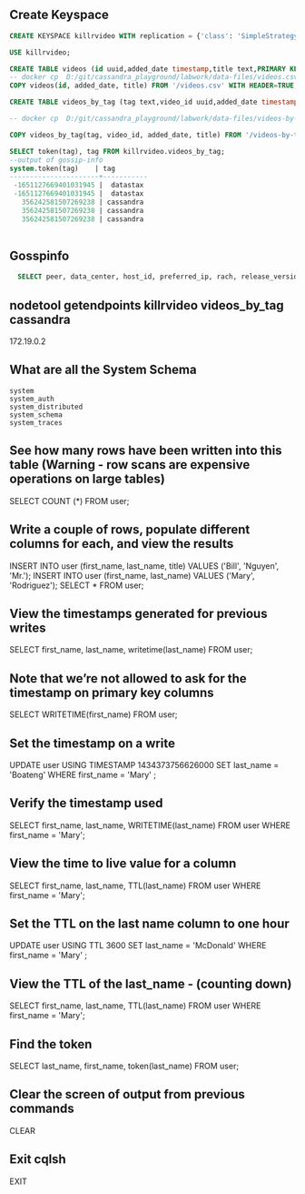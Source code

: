 ## Create Keyspace

```sql
CREATE KEYSPACE killrvideo WITH replication = {'class': 'SimpleStrategy', 'replication_factor': 1 };

USE killrvideo;

CREATE TABLE videos (id uuid,added_date timestamp,title text,PRIMARY KEY ((id)));
-- docker cp  D:/git/cassandra_playground/labwork/data-files/videos.csv some-cassandra:/vidoes.csv
COPY videos(id, added_date, title) FROM '/videos.csv' WITH HEADER=TRUE;

CREATE TABLE videos_by_tag (tag text,video_id uuid,added_date timestamp,title text,PRIMARY KEY ((tag), added_date, video_id)) WITH CLUSTERING ORDER BY(added_date DESC);

-- docker cp  D:/git/cassandra_playground/labwork/data-files/videos-by-tag.csv some-cassandra:/videos-by-tag.csv

COPY videos_by_tag(tag, video_id, added_date, title) FROM '/videos-by-tag.csv' WITH HEADER=TRUE;

SELECT token(tag), tag FROM killrvideo.videos_by_tag;
--output of gossip-info
system.token(tag)    | tag
----------------------+-----------
 -1651127669401031945 |  datastax
 -1651127669401031945 |  datastax
   356242581507269238 | cassandra
   356242581507269238 | cassandra
   356242581507269238 | cassandra
 
```

## Gosspinfo

```sql
  SELECT peer, data_center, host_id, preferred_ip, rach, release_version, rpc_address, schema_version FROM system.peers;
```

## nodetool getendpoints killrvideo videos_by_tag cassandra

172.19.0.2

## What are all the System Schema

```
system
system_auth
system_distributed
system_schema
system_traces
```


## See how many rows have been written into this table (Warning - row scans are expensive operations on large tables)

SELECT COUNT (*) FROM user;

## Write a couple of rows, populate different columns for each, and view the results

INSERT INTO user (first_name, last_name, title) VALUES ('Bill', 'Nguyen', 'Mr.');
INSERT INTO user (first_name, last_name) VALUES ('Mary', 'Rodriguez');
SELECT * FROM user;

## View the timestamps generated for previous writes

SELECT first_name, last_name, writetime(last_name) FROM user;

## Note that we’re not allowed to ask for the timestamp on primary key columns

SELECT WRITETIME(first_name) FROM user;

## Set the timestamp on a write

UPDATE user USING TIMESTAMP 1434373756626000 SET last_name = 'Boateng' WHERE first_name = 'Mary' ;

## Verify the timestamp used

SELECT first_name, last_name, WRITETIME(last_name) FROM user WHERE first_name = 'Mary';

## View the time to live value for a column

SELECT first_name, last_name, TTL(last_name) FROM user WHERE first_name = 'Mary';

## Set the TTL on the  last name column to one hour

UPDATE user USING TTL 3600 SET last_name = 'McDonald' WHERE first_name = 'Mary' ;

## View the TTL of the last_name - (counting down)

SELECT first_name, last_name, TTL(last_name) FROM user WHERE first_name = 'Mary';


## Find the token

SELECT last_name, first_name, token(last_name) FROM user;

## Clear the screen of output from previous commands

CLEAR

## Exit cqlsh

EXIT
